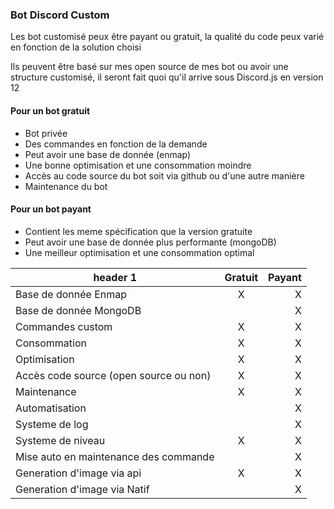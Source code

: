 ### Bot Discord Custom

Les bot customisé peux être payant ou gratuit, la qualité  du code peux varié en fonction de la solution choisi

Ils peuvent être basé sur mes open source de mes bot ou avoir une structure customisé, il seront fait quoi qu'il arrive sous Discord.js en version 12

#### Pour un bot gratuit

- Bot privée
- Des commandes en fonction de la demande
- Peut avoir une base de donnée (enmap)
- Une bonne optimisation  et une consommation moindre
- Accès au code source du bot soit via github ou d'une autre manière
- Maintenance du bot

#### Pour un bot payant
- Contient les meme spécification que la version gratuite
- Peut avoir une base de donnée plus performante (mongoDB)
- Une meilleur optimisation et une consommation optimal

<table>
    <thead>
        <tr>
            <th>header 1</th>
            <th align="center">Gratuit</th>
            <th align="right">Payant</th>
        </tr>
    </thead>
    <tbody>
        <tr>
            <td>Base de donnée Enmap</td>
            <td align="center">X</td>
            <td align="right">X</td>
        </tr>
        <tr>
            <td>Base de donnée MongoDB</td>
            <td align="center"></td>
            <td align="right">X</td>
        </tr>
        <tr>
            <td>Commandes custom</td>
            <td align="center">X</td>
            <td align="right">X</td>
        </tr>
      <tr>
            <td>Consommation</td>
            <td align="center">X</td>
            <td align="right">X</td>
        </tr>
      <tr>
            <td>Optimisation</td>
            <td align="center">X</td>
            <td align="right">X</td>
        </tr>
      <tr>
            <td>Accès code source (open source ou non)</td>
            <td align="center">X</td>
            <td align="right">X</td>
        </tr>
      <tr>
            <td>Maintenance</td>
            <td align="center">X</td>
            <td align="right">X</td>
        </tr>
      <tr>
            <td>Automatisation</td>
            <td align="center"></td>
            <td align="right">X</td>
        </tr>
      <tr>
            <td>Systeme de log</td>
            <td align="center"></td>
            <td align="right">X</td>
        </tr>
      <tr>
            <td>Systeme de niveau</td>
            <td align="center">X</td>
            <td align="right">X</td>
        </tr>
      <tr>
            <td>Mise auto en maintenance des commande</td>
            <td align="center"></td>
            <td align="right">X</td>
        </tr>
      <tr>
            <td>Generation d'image via api</td>
            <td align="center">X</td>
            <td align="right">X</td>
        </tr>
        <tr>
            <td>Generation d'image via Natif</td>
            <td align="center"></td>
            <td align="right">X</td>
        </tr>
    </tbody>
</table>
